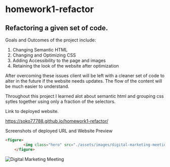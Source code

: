 # homework1-refactor

## Refactoring a given set of code.

Goals and Outcomes of the project include: 
1. Changing Semantic HTML
2. Changing and Optimizing CSS
3. Adding Accessibility to the page and images
4. Retaining the look of the website after optimization

After overcoming these issues client will be left with a cleaner set of code to alter in the future if the website needs updates. The flow of the content will be much easier to understand. 

Throughout this project I learned alot about semantic html and grouping css sytles together using only a fraction of the selectors. 



Link to deployed website. 

https://soko77788.github.io/homework1-refactor/

Screenshots of deployed URL and Website Preview

```html
<figure>
        <img class="hero" src="./assets/images/digital-marketing-meeting.jpg" alt="Digital Marketing Meeting" />
    </figure>
```
![Digital Marketing Meeting](./images/digital-marketing-meeting.jpg)